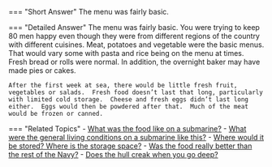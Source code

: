 
=== "Short Answer"
    The menu was fairly basic.

=== "Detailed Answer"
    The menu was fairly basic.  You were trying to keep 80 men happy even though they were from different regions of the country with different cuisines.  Meat, potatoes and vegetable were the basic menus.  That would vary some with pasta and rice being on the menu at times.  Fresh bread or rolls were normal.  In addition, the overnight baker may have made pies or cakes.

    After the first week at sea, there would be little fresh fruit, vegetables or salads.  Fresh food doesn’t last that long, particularly with limited cold storage.  Cheese and fresh eggs didn’t last long either.  Eggs would then be powdered after that.  Much of the meat would be frozen or canned.

=== "Related Topics"
    - [What was the food like on a submarine?](../FAQs/what-was-the-food-like-on-a-submarine.md)
    - [What were the general living conditions on a submarine like this?](../FAQs/what-were-the-general-living-conditions-on-a-submarine-like-this.md)
    - [Where would it be stored?  Where is the storage space?](../FAQs/where-would-it-be-stored-where-is-the-storage-space.md)
    - [Was the food really better than the rest of the Navy?](../FAQs/was-the-food-really-better-than-the-rest-of-the-navy.md)
    - [Does the hull creak when you go deep?](../FAQs/does-the-hull-creak-when-you-go-deep.md)
